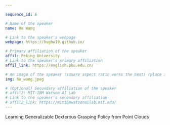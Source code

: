 ```yaml
---

sequence_id: 6

# Name of the speaker
name: He Wang

# Link to the speaker's webpage
webpage: https://hughw19.github.io/

# Primary affiliation of the speaker
affil: Peking University
# Link to the speaker's primary affiliation
affil_link: https://english.pku.edu.cn/

# An image of the speaker (square aspect ratio works the best) (place in the `assets/img/speakers` directory)
img: he_wang.jpeg

# (Optional) Secondary affiliation of the speaker
# affil2: MIT-IBM Watson AI Lab
# Link to the speaker's secondary affiliation 
# affil2_link: https://mitibmwatsonailab.mit.edu/
---
```


<!-- Whatever you write below will show up as the speaker's bio -->

Learning Generalizable Dexterous Grasping Policy from Point Clouds
